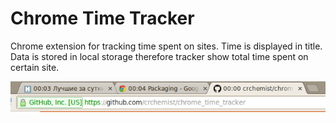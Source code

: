 Chrome Time Tracker
===================

Chrome extension for tracking time spent on sites. Time is displayed in title.
Data is stored in local storage therefore tracker show total time spent
on certain site.

![Alt text](chrome_time_tracker.png "Screenshot")
